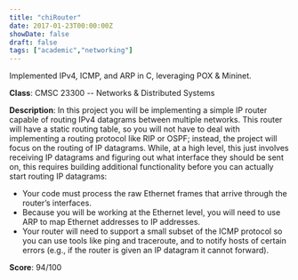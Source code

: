 ```yaml
---
title: "chiRouter"
date: 2017-01-23T00:00:00Z
showDate: false
draft: false
tags: ["academic","networking"]
---
```


Implemented IPv4, ICMP, and ARP in C, leveraging POX & Mininet.

**Class**: CMSC 23300 -- Networks & Distributed Systems

**Description**: In this project you will be implementing a simple IP router capable of routing IPv4 datagrams between multiple networks. This router will have a static routing table, so you will not have to deal with implementing a routing protocol like RIP or OSPF; instead, the project will focus on the routing of IP datagrams. While, at a high level, this just involves receiving IP datagrams and figuring out what interface they should be sent on, this requires building additional functionality before you can actually start routing IP datagrams:

* Your code must process the raw Ethernet frames that arrive through the router’s interfaces.
* Because you will be working at the Ethernet level, you will need to use ARP to map Ethernet addresses to IP addresses.
* Your router will need to support a small subset of the ICMP protocol so you can use tools like ping and traceroute, and to notify hosts of certain errors (e.g., if the router is given an IP datagram it cannot forward).




**Score**: 94/100